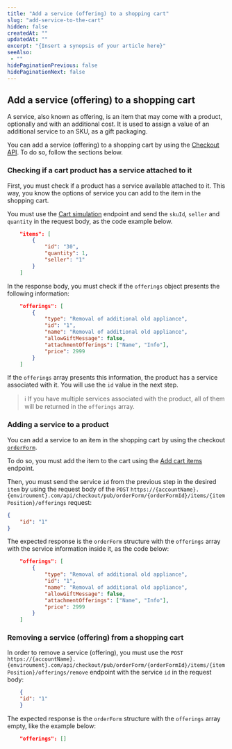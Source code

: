 ```yaml
---
title: "Add a service (offering) to a shopping cart"
slug: "add-service-to-the-cart"
hidden: false
createdAt: ""
updatedAt: ""
excerpt: "{Insert a synopsis of your article here}"
seeAlso:
 - ""
hidePaginationPrevious: false
hidePaginationNext: false
---
```

## Add a service (offering) to a shopping cart

A service, also known as offering, is an item that may come with a product, optionally and with an additional cost. It is used to assign a value of an additional service to an SKU, as a gift packaging. 

You can add a service (offering) to a shopping cart by using the [Checkout API](https://developers.vtex.com/docs/api-reference/checkout-api). To do so, follow the sections below.

### Checking if a cart product has a service attached to it

First, you must check if a product has a service available attached to it. This way, you know the options of service you can add to the item in the shopping cart.

You must use the [Cart simulation](https://developers.vtex.com/docs/api-reference/checkout-api#post-/api/checkout/pub/orderForms/simulation?endpoint=post-/api/checkout/pub/orderForms/simulation) endpoint and send the `skuId`, `seller` and `quantity` in the request body, as the code example below.

```json
    "items": [
        {
            "id": "30",
            "quantity": 1,
            "seller": "1"
        }
    ]
```

In the response body, you must check if the `offerings` object presents the following information:

```json
    "offerings": [
        {
            "type": "Removal of additional old appliance",
            "id": "1",
            "name": "Removal of additional old appliance",
            "allowGiftMessage": false,
            "attachmentOfferings": ["Name", "Info"],
            "price": 2999
        }
    ]
```

If the `offerings` array presents this information, the product has a service associated with it. You will use the `id` value in the next step.

>ℹ️ If you have multiple services associated with the product, all of them will be returned in the `offerings` array. 

### Adding a service to a product

You can add a service to an item in the shopping cart by using the checkout [`orderForm`](https://developers.vtex.com/docs/guides/orderform-fields).

To do so, you must add the item to the cart using the [Add cart items](https://developers.vtex.com/docs/api-reference/checkout-api#post-/api/checkout/pub/orderForm/-orderFormId-/items) endpoint. 

Then, you must send the service `id` from the previous step in the desired `item` by using the request body of the 
`POST` `https://{accountName}.{enviroument}.com/api/checkout/pub/orderForm/{orderFormId}/items/{itemPosition}/offerings` request:

```json
{
    "id": "1"
}
```

The expected response is the `orderForm` structure with the `offerings` array with the service information inside it, as the code below:

```json
    "offerings": [
        {
            "type": "Removal of additional old appliance",
            "id": "1",
            "name": "Removal of additional old appliance",
            "allowGiftMessage": false,
            "attachmentOfferings": ["Name", "Info"],
            "price": 2999
        }
    ]
```

### Removing a service (offering) from a shopping cart

In order to remove a service (offering), you must use the `POST` `https://{accountName}.{enviroument}.com/api/checkout/pub/orderForm/{orderFormId}/items/{itemPosition}/offerings/remove` endpoint with the service `id` in the request body:

```json
    {
    "id": "1" 
    }
```

The expected response is the `orderForm` structure with the `offerings` array empty, like the example below:

```json
    "offerings": []
```

